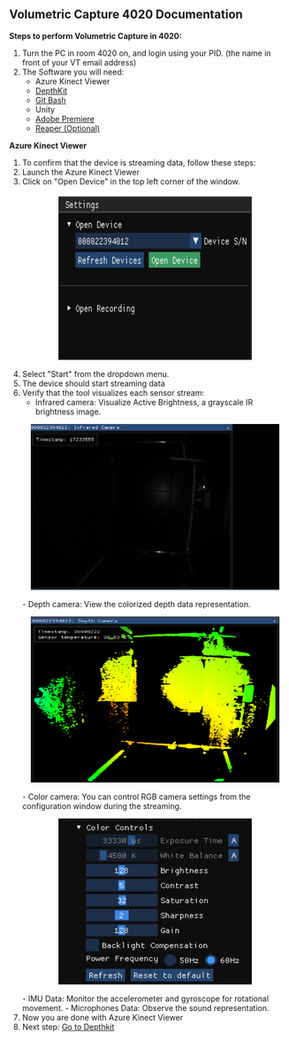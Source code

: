 
## **Volumetric Capture 4020 Documentation**

**Steps to perform Volumetric Capture in 4020:**
 1. Turn the PC in room 4020 on, and login using your PID. (the name in front of your VT email address)
 2. The Software you will need:
    - Azure Kinect Viewer
    - [DepthKit](Depthkit.md)
    - [Git Bash](Gitbash.md)
    - Unity
    - [Adobe Premiere](adobe.md)
    - [Reaper (Optional)](reaper.md)
  
  **Azure Kinect Viewer**
1. To confirm that the device is streaming data, follow these steps:
2. Launch the Azure Kinect Viewer
5. Click on "Open Device" in the top left corner of the window.
      <p align="center">
     <img src="images/AZV/open%20Device.PNG" width="350" height="300" alt="Open Device">
   </p>
7. Select "Start" from the dropdown menu.
8. The device should start streaming data
9. Verify that the tool visualizes each sensor stream:
     - Infrared camera: Visualize Active Brightness, a grayscale IR brightness image.
      <p align="center">
     <img src="images/AZV/inf%20cam.PNG" width="450" height="300" alt="Open Device">
   </p>
    - Depth camera: View the colorized depth data representation.
      <p align="center">
     <img src="images/AZV/depth%20cam.PNG" width="450" height="300" alt="Open Device">
   </p>
    - Color camera: You can control RGB camera settings from the configuration window during the streaming.
      <p align="center">
     <img src="images/AZV/color%20cam%20control.PNG" width="350" height="300" alt="Open Device">
   </p>
    - IMU Data: Monitor the accelerometer and gyroscope for rotational movement.
    - Microphones Data: Observe the sound representation. 
 11. Now you are done with Azure Kinect Viewer
 12. Next step: [Go to Depthkit](Depthkit.md)
